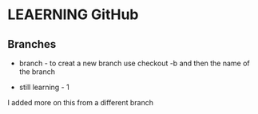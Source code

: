 # LEAERNING GitHub

## Branches

- branch - to creat a new branch use checkout -b and then the name of the branch  

- still learning - 1


I added more on this from a different branch 
